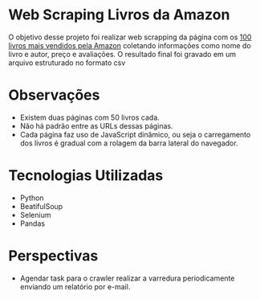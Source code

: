 # Web Scraping Livros da Amazon
O objetivo desse projeto foi realizar web scrapping da página com os [100 livros mais vendidos pela Amazon](https://www.amazon.com.br/gp/bestsellers/books/?ie=UTF8&ref_=sv_b_2) coletando informações como nome do livro e autor, preço e avaliações. O resultado final foi gravado em um arquivo estruturado no formato csv

# Observações
- Existem duas páginas com 50 livros cada.
- Não há padrão entre as URLs dessas páginas.
- Cada página faz uso de JavaScript dinâmico, ou seja o carregamento dos livros é gradual com a rolagem da barra lateral do navegador.

# Tecnologias Utilizadas
- Python
- BeatifulSoup
- Selenium
- Pandas

# Perspectivas
- Agendar task para o crawler realizar a varredura periodicamente enviando um relatório por e-mail.
